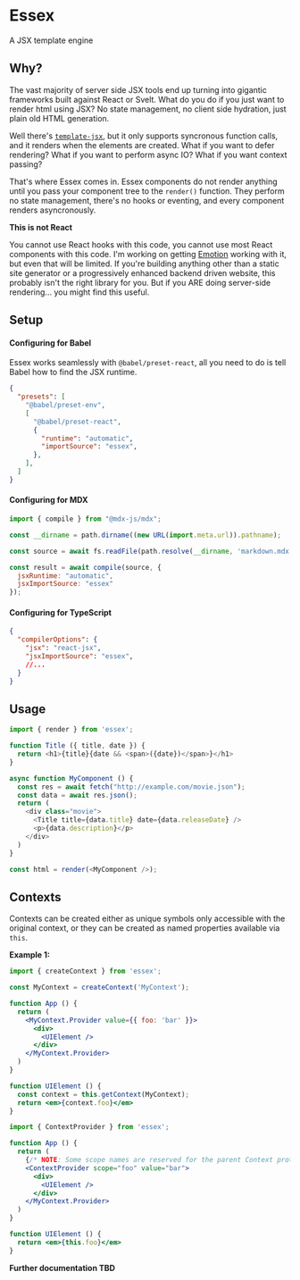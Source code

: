 Essex
===
A JSX template engine

## Why?

The vast majority of server side JSX tools end up turning into gigantic frameworks built against React or Svelt. What do you do if you just want to render html using JSX? No state management, no client side hydration, just plain old HTML generation.

Well there's [`template-jsx`](http://npm.im/template-jsx), but it only supports syncronous function calls, and it renders when the elements are created. What if you want to defer rendering? What if you want to perform async IO? What if you want context passing?

That's where Essex comes in. Essex components do not render anything until you pass your component tree to the `render()` function. They perform no state management, there's no hooks or eventing, and every component renders asyncronously.

**This is not React**

You cannot use React hooks with this code, you cannot use most React components with this code. I'm working on getting [Emotion](https://emotion.sh) working with it, but even that will be limited. If you're building anything other than a static site generator or a progressively enhanced backend driven website, this probably isn't the right library for you.  But if you ARE doing server-side rendering... you might find this useful.

## Setup

#### Configuring for Babel

Essex works seamlessly with `@babel/preset-react`, all you need to do is tell Babel how to find the JSX runtime.

```json
{
  "presets": [
    "@babel/preset-env",
    [
      "@babel/preset-react",
      {
        "runtime": "automatic",
        "importSource": "essex",
      },
    ],
  ]
}
```

#### Configuring for MDX

```js
import { compile } from "@mdx-js/mdx";

const __dirname = path.dirname((new URL(import.meta.url)).pathname);

const source = await fs.readFile(path.resolve(__dirname, 'markdown.mdx'));

const result = await compile(source, {
  jsxRuntime: "automatic",
  jsxImportSource: "essex"
});
```

#### Configuring for TypeScript

```json
{
  "compilerOptions": {
    "jsx": "react-jsx",
    "jsxImportSource": "essex",
    //...
  }
}
```


## Usage

```js
import { render } from 'essex';

function Title ({ title, date }) {
  return <h1>{title}{date && <span>({date})</span>}</h1>
}

async function MyComponent () {
  const res = await fetch("http://example.com/movie.json");
  const data = await res.json();
  return (
    <div class="movie">
      <Title title={data.title} date={data.releaseDate} />
      <p>{data.description}</p>
    </div>
  )
}

const html = render(<MyComponent />);
```

## Contexts

Contexts can be created either as unique symbols only accessible with the original context, or they can be created as named properties available via `this`.

**Example 1:**

```jsx
import { createContext } from 'essex';

const MyContext = createContext('MyContext');

function App () {
  return (
    <MyContext.Provider value={{ foo: 'bar' }}>
      <div>
        <UIElement />
      </div>
    </MyContext.Provider>
  )
}

function UIElement () {
  const context = this.getContext(MyContext);
  return <em>{context.foo}</em>
}
```

```jsx
import { ContextProvider } from 'essex';

function App () {
  return (
    {/* NOTE: Some scope names are reserved for the parent Context prototype. */}
    <ContextProvider scope="foo" value="bar">
      <div>
        <UIElement />
      </div>
    </MyContext.Provider>
  )
}

function UIElement () {
  return <em>{this.foo}</em>
}
```



**Further documentation TBD**